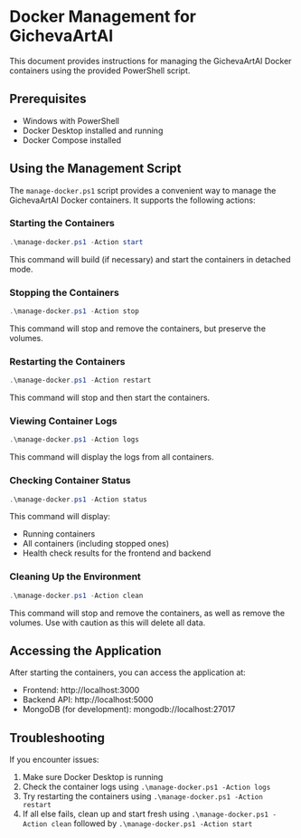 # Docker Management for GichevaArtAI

This document provides instructions for managing the GichevaArtAI Docker containers using the provided PowerShell script.

## Prerequisites

- Windows with PowerShell
- Docker Desktop installed and running
- Docker Compose installed

## Using the Management Script

The `manage-docker.ps1` script provides a convenient way to manage the GichevaArtAI Docker containers. It supports the following actions:

### Starting the Containers

```powershell
.\manage-docker.ps1 -Action start
```

This command will build (if necessary) and start the containers in detached mode.

### Stopping the Containers

```powershell
.\manage-docker.ps1 -Action stop
```

This command will stop and remove the containers, but preserve the volumes.

### Restarting the Containers

```powershell
.\manage-docker.ps1 -Action restart
```

This command will stop and then start the containers.

### Viewing Container Logs

```powershell
.\manage-docker.ps1 -Action logs
```

This command will display the logs from all containers.

### Checking Container Status

```powershell
.\manage-docker.ps1 -Action status
```

This command will display:
- Running containers
- All containers (including stopped ones)
- Health check results for the frontend and backend

### Cleaning Up the Environment

```powershell
.\manage-docker.ps1 -Action clean
```

This command will stop and remove the containers, as well as remove the volumes. Use with caution as this will delete all data.

## Accessing the Application

After starting the containers, you can access the application at:

- Frontend: http://localhost:3000
- Backend API: http://localhost:5000
- MongoDB (for development): mongodb://localhost:27017

## Troubleshooting

If you encounter issues:

1. Make sure Docker Desktop is running
2. Check the container logs using `.\manage-docker.ps1 -Action logs`
3. Try restarting the containers using `.\manage-docker.ps1 -Action restart`
4. If all else fails, clean up and start fresh using `.\manage-docker.ps1 -Action clean` followed by `.\manage-docker.ps1 -Action start`